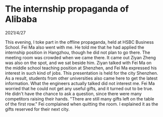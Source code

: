 # The internship propaganda of Alibaba
2021/4/27

This evening, I toke part in the offline propaganda, held at HSBC Business School.
Fei Ma also went with me. He told me that he had applied the internship position
in Hangzhou, though he did not plan to go there. The meeting room was crowded when
we came there. It came out Ziyan Zheng was also on the spot, and we sat beside him.
Ziyan talked with Fei Ma on the middle school teaching position at Shenzhen, and
Fei Ma expressed his interest in such kind of jobs. This presentation is held
for the city Shenzhen. As a result, students from other universities also came here
to get the latest information. What the engineers actually talked did not interest me.
Fei Ma worried that he could not get any useful gifts, and it turned out to be true.
He didn't have the chance to ask a question, since there were many competitors raising
their hands. "There are still many gifts left on the table of the first row." Fei complained
when quitting the room. I explained it as the gifts reserved for their next city.